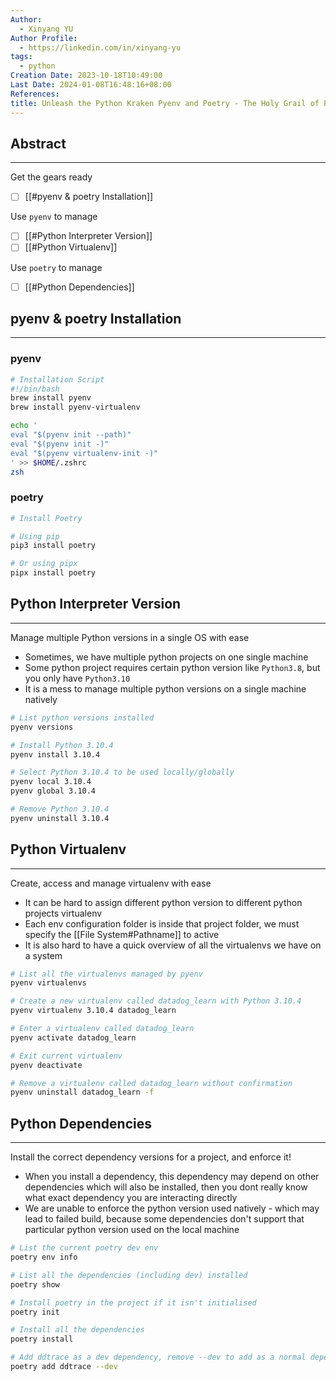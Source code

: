 ```yaml
---
Author:
  - Xinyang YU
Author Profile:
  - https://linkedin.com/in/xinyang-yu
tags:
  - python
Creation Date: 2023-10-18T10:49:00
Last Date: 2024-01-08T16:48:16+08:00
References: 
title: Unleash the Python Kraken Pyenv and Poetry - The Holy Grail of Python Project Setups
---
```

## Abstract
---
Get the gears ready
- [ ] [[#pyenv & poetry Installation]]

Use `pyenv` to manage
- [ ] [[#Python Interpreter Version]]
- [ ] [[#Python Virtualenv]]

Use `poetry` to manage
- [ ] [[#Python Dependencies]]


## pyenv & poetry Installation
---
### pyenv
```bash
# Installation Script
#!/bin/bash
brew install pyenv
brew install pyenv-virtualenv

echo '
eval "$(pyenv init --path)"
eval "$(pyenv init -)"
eval "$(pyenv virtualenv-init -)"
' >> $HOME/.zshrc
zsh
```
### poetry
```bash
# Install Poetry

# Using pip
pip3 install poetry

# Or using pipx
pipx install poetry
```

## Python Interpreter Version
---
Manage multiple Python versions in a single OS with ease

- Sometimes, we have multiple python projects on one single machine
- Some python project requires certain python version like `Python3.8`, but you only have `Python3.10`
- It is a mess to manage multiple python versions on a single machine natively

```bash title="Command Cheatsheet"
# List python versions installed
pyenv versions

# Install Python 3.10.4
pyenv install 3.10.4

# Select Python 3.10.4 to be used locally/globally
pyenv local 3.10.4
pyenv global 3.10.4

# Remove Python 3.10.4
pyenv uninstall 3.10.4
```

## Python Virtualenv
---
Create, access and manage virtualenv with ease

- It can be hard to assign different python version to different python projects virtualenv
- Each env configuration folder is inside that project folder, we must specify the [[File System#Pathname]] to active
- It is also hard to have a quick overview of all the virtualenvs we have on a system

```bash title="Command Cheatsheet"
# List all the virtualenvs managed by pyenv
pyenv virtualenvs

# Create a new virtualenv called datadog_learn with Python 3.10.4
pyenv virtualenv 3.10.4 datadog_learn

# Enter a virtualenv called datadog_learn
pyenv activate datadog_learn

# Exit current virtualenv
pyenv deactivate 

# Remove a virtualenv called datadog_learn without confirmation
pyenv uninstall datadog_learn -f
```

## Python Dependencies
---
Install the correct dependency versions for a project, and enforce it!

- When you install a dependency, this dependency may depend on other dependencies which will also be installed, then you dont really know what exact dependency you are interacting directly
- We are unable to enforce the python version used natively - which may lead to failed build, because some dependencies don't support that particular python version used on the local machine

```bash title="Command Cheatsheet"
# List the current poetry dev env
poetry env info

# List all the dependencies (including dev) installed
poetry show

# Install poetry in the project if it isn't initialised
poetry init

# Install all the dependencies
poetry install

# Add ddtrace as a dev dependency, remove --dev to add as a normal dependency
poetry add ddtrace --dev
```